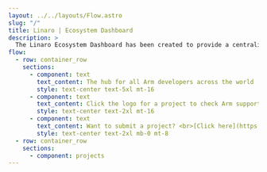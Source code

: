 ```yaml
---
layout: ../../layouts/Flow.astro
slug: "/"
title: Linaro | Ecosystem Dashboard
description: >
  The Linaro Ecosystem Dashboard has been created to provide a centralized information hub for Arm developers across the world.
flow:
  - row: container_row
    sections:
      - component: text
        text_content: The hub for all Arm developers across the world
        style: text-center text-5xl mt-16
      - component: text
        text_content: Click the logo for a project to check Arm support details
        style: text-center text-2xl mt-16
      - component: text
        text_content: Want to submit a project? <br>[Click here](https://github.com/Linaro/ecosystemdashboard-astro#project-details-structure) for guidelines and instructions first
        style: text-center text-2xl mb-0 mt-8
  - row: container_row
    sections:
      - component: projects
---
```

